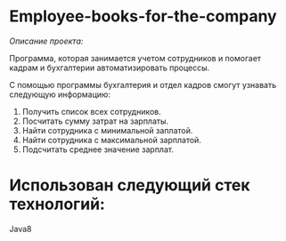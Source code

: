 # Employee-books-for-the-company
*Описание проекта:*

Программа, которая занимается учетом сотрудников и помогает кадрам и бухгалтерии автоматизировать процессы.

С помощью программы бухгалтерия и отдел кадров смогут узнавать следующую информацию:

1. Получить список всех сотрудников.
2. Посчитать сумму затрат на зарплаты.
3. Найти сотрудника с минимальной заплатой.
4. Найти сотрудника с максимальной зарплатой.
5. Подсчитать среднее значение зарплат.

  # Использован следующий стек технологий:
  Java8
